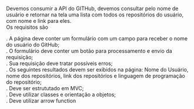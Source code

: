Devemos consumir a API do GITHub, devemos consultar pelo nome de usuário e retornar na tela uma lista
com todos os repositórios do usuário, com nome e link para eles. <br>
Os requisitos são <br>

. A página deve conter um formulário com um campo para receber o nome do usuário do GitHub; <br>
. O formulário deve conter um botão para processamento e envio da requisição; <br>
. Sua requisição deve tratar possíveis erros;<br>
. Os seguintes resultados devem ser exibidos na página: Nome do Usuário, nome dos repositórios, link dos repositórios
e linguagem de programação do repositório; <br>
. Deve ser estrututado em MVC;  <br>
. Deve utilizar classes e orientação a objetos; <br>
. Deve utilizar arrow function <br>